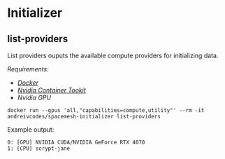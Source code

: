 # Initializer

## list-providers

List providers ouputs the available compute providers for initializing data.

_Requirements:_

- _[Docker](http://docker.com)_
- _[Nvidia Container Tookit](https://docs.nvidia.com/datacenter/cloud-native/container-toolkit/latest/index.html)_
- _Nvidia GPU_

`docker run --gpus 'all,"capabilities=compute,utility"' --rm -it andreivcodes/spacemesh-initializer list-providers`

Example output:

```
0: [GPU] NVIDIA CUDA/NVIDIA GeForce RTX 4070
1: [CPU] scrypt-jane
```
